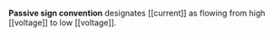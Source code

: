 **Passive sign convention** designates [[current]] as flowing from high [[voltage]] to low [[voltage]].